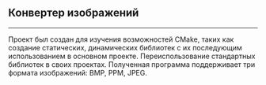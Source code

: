 ## Конвертер изображений
---

Проект был создан для изучения возможностей CMake, таких как создание статических, динамических библиотек с их последующим использованием в основном проекте. Переиспользование стандартных библиотек в своих проектах.
Полученная программа поддерживает три формата изображений: BMP, PPM, JPEG.
